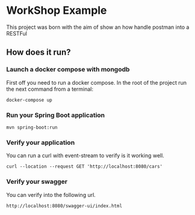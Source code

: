 # WorkShop Example

This project was born with the aim of show an how handle postman into a RESTFul

## How does it run?

### Launch a docker compose with mongodb
First off you need to run a docker compose.
In the root of the project run the next command from a terminal:


    docker-compose up 

### Run your Spring Boot application

    mvn spring-boot:run

### Verify your application

You can run a curl with event-stream to verify is it working well.

    curl --location --request GET 'http://localhost:8080/cars'

### Verify your swagger

You can verify into the following url.

    http://localhost:8080/swagger-ui/index.html
